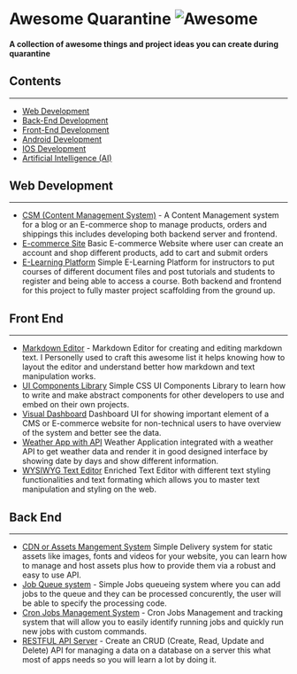 # Awesome Quarantine ![Awesome](https://cdn.rawgit.com/sindresorhus/awesome/d7305f38d29fed78fa85652e3a63e154dd8e8829/media/badge.svg)

#### A collection of awesome things and project ideas you can create during quarantine

## Contents

---

- [Web Development](#web-dev)
- [Back-End Development](#backend-dev)
- [Front-End Development](#frontend-dev)
- [Android Development](#android-dev)
- [IOS Development](#ios-dev)
- [Artificial Intelligence (AI)](#ai-dev)

## Web Development

---

- [CSM (Content Management System)](https://github.com/webiny/webiny-js) - A Content Management system for a blog or an E-commerce shop to manage products, orders and shippings this includes developing both backend server and frontend.
- [E-commerce Site](https://github.com/Sylius/Sylius) Basic E-commerce Website where user can create an account and shop different products, add to cart and submit orders
- [E-Learning Platform](https://github.com/geli-lms/geli) Simple E-Learning Platform for instructors to put courses of different document files and post tutorials and students to register and being able to access a course. Both backend and frontend for this project to fully master project scaffolding from the ground up.

## Front End

---

- [Markdown Editor](https://github.com/benweet/stackedit) - Markdown Editor for creating and editing markdown text. I Personelly used to craft this awesome list it helps knowing how to layout the editor and understand better how markdown and text manipulation works.
- [UI Components Library](https://github.com/jgthms/bulma) Simple CSS UI Components Library to learn how to write and make abstract components for other developers to use and embed on their own projects.
- [Visual Dashboard](https://github.com/flatlogic/react-dashboard) Dashboard UI for showing important element of a CMS or E-commerce website for non-technical users to have overview of the system and better see the data.
- [Weather App with API](https://github.com/ipenywis/React-Weather-App) Weather Application integrated with a weather API to get weather data and render it in good designed interface by showing date by days and show different information.
- [WYSIWYG Text Editor](https://github.com/ipenywis/ButterflyEditor) Enriched Text Editor with different text styling functionalities and text formating which allows you to master text manipulation and styling on the web.

## Back End

---

- [CDN or Assets Mangement System](https://github.com/cdnjs/cdnjs) Simple Delivery system for static assets like images, fonts and videos for your website, you can learn how to manage and host assets plus how to provide them via a robust and easy to use API.
- [Job Queue system](https://github.com/OptimalBits/bull) - Simple Jobs queueing system where you can add jobs to the queue and they can be processed concurently, the user will be able to specify the processing code.
- [Cron Jobs Management System](https://github.com/jobbyphp/jobby) - Cron Jobs Management and tracking system that will allow you to easily identify running jobs and quickly run new jobs with custom commands.
- [RESTFUL API Server](https://github.com/ipenywis/API-Demo-Pokemon-) - Create an CRUD (Create, Read, Update and Delete) API for managing a data on a database on a server this what most of apps needs so you will learn a lot by doing it.
